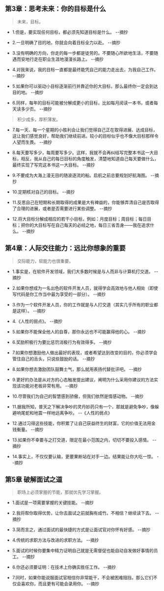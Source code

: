 ## 第3章：思考未来：你的目标是什么

>未来，目标。

- 1.但是，要实现任何目标，都必须先知道目标是什么。 --摘抄

- 2.一旦明确了目的地，你就会向着目标全力以赴。 --摘抄

- 3.没有明确的方向，你走的每一步都是徒劳的。不要随心所欲地生活，不要随遇而安地行走在职业生涯地漫漫长路上。 --摘抄

- 4.对我来说，我的目标一直都是最终能凭自己的能力走出去，为我自己工作。 --摘抄

- 5.如果你可以驱动小目标逐渐前行并靠近你的大目标，那么最终你一定会到达目的地。 --摘抄

- 6.同样，每年的目标可能被分解成更小的目标，比如每月阅读一本书，或者每天读多少页。 --摘抄

>积少成多，厚积薄发。

- 7.每一天、每一个星期的小胜利会让我们觉得自己正在取得进展、达成目标，这让我们感觉良好，帮助我们继续前进。较小的目标似乎也不像大目标那样令人望而生畏。 --摘抄

- 8.每天要写多少，每周要写多少。这样，我就不会再纠结写完整本书这一大目标，相反，我从自己的每日目标的角度触发，清楚地知道自己每天要做什么，最终实现了写完这本书这一大目标。 --摘抄

- 9.不要成为大海上漫无目的随波逐流的船。启航之前总要规划好航海图。 --摘抄

- 10.定期核对自己的目标。 --摘抄

- 11.反思自己在短期和长期取得的成果是大有裨益的，你能够弄清自己是否取得了合理的进展，或者是否需要进行某些调整。 --摘抄

- 12.将大目标分解成相应的若干小目标，例如：月度目标；周目标；每日目标；把你的大目标写在自己每天的必经之地，每日三省吾身——我在追求什么。 --摘抄

## 第4章：人际交往能力：远比你想象的重要

>交际能力，软能力也很重要。

- 1.事实是，在软件开发领域，我们大多数时候是与人而非与计算机打交道。 --摘抄

- 2.如果你想成为一名出色的软件开发人员，就得学会高效地与他人相处（即使写代码是你工作当中最为享受的一部分）。 --摘抄

- 3.作为一个软件开发人员，你的工作就是与人打交道（其实几乎所有的职业都是这样）。 --摘抄

- 4.《人性的弱点》。 --摘抄

- 5.如果你不能保全他人的自尊，那你永远也不可能赢得他的心。 --摘抄

- 6.奖励积极行为要比惩罚消极行为有效得多。 --摘抄

- 7.如果你想激励他人做出最好的表现，或者希望达到改变的目的，你必须学会管住自己的舌头，只说些鼓励的话。 --摘抄

- 8.如果你想去激励团队鼓舞士气，那么就用表扬代替批评吧。 --摘抄

- 9.更好的办法是从对方的心态触发提出建议，阐明为什么采用你建议的方法实现该功能对老板非常有用。 --摘抄

- 10.尽管我们为自己的智慧感到骄傲，但我们依然是情感动物。 --摘抄

- 11.据我所知，普天之下解决争吵的灵丹妙药只有一个，那就是避免争吵，像躲避响尾蛇和地震一样地远离争吵。 --《人性的弱点》

- 12.通过习得这些技能，你积累了让自己获益终生的财富，它的价值无法用金钱衡量。 --摘抄

- 13.如果你不幸要与之打交道，限定在最小范围之内，切切不要投入感情。 --摘抄

- 14.事实上，不仅仅要认输，更要果断站在对手一边。结果能让你大吃一惊。 --摘抄

## 第5章 破解面试之道

>职场上必须掌握的节能，那就优先学习掌握。

- 1.面试是一项需要掌握的关键技能。 --摘抄

- 2.我将帮你取得优势，让你去面试之前就胸有成竹。不相信？继续读下去。 --摘抄

- 3.简而言之，通过面试的最快捷的方式是让面试官对你怀有好感。 --摘抄

- 4.传统的求职方法与改进的求职方法。 --摘抄

- 5.面试的时候你要集中精力证明自己就是无需督促也能自动自发做好事情的员工。 --摘抄

- 6.你还必须要证明：在技术上你确实胜任工作。 --摘抄

- 7.同时，如果你能说服面试官相信你非常能干，不会被困难阻挡，那么它们不仅会喜欢你，而且更有可能会录用你。 --摘抄
